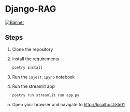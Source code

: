 # Django-RAG

[![Banner](https://cdn.hashnode.com/res/hashnode/image/upload/v1714199115386/5716207c-c837-47de-b7ea-999c09926695.png)](https://blog.siddhesh.tech/rag-model-using-langchainpy-and-chromadb)

## Steps

1. Clone the repository
2. Install the requirements

    ```sh
    poetry install
    ```

3. Run the `injest.ipynb` notebook
4. Run the streamlit app

    ```sh
    poetry run streamlit run app.py
    ```

5. Open your browser and navigate to [http://localhost:8501](http://localhost:8501)

